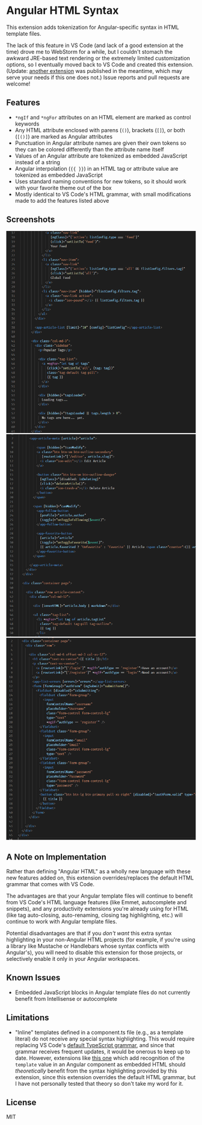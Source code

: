 # Angular HTML Syntax

This extension adds tokenization for Angular-specific syntax in HTML template files.

The lack of this feature in VS Code (and lack of a good extension at the time) drove me to WebStorm for a while, but I couldn't stomach the awkward JRE-based text rendering or the extremely limited customization options, so I eventually moved back to VS Code and created this extension. (Update: [another extension](https://marketplace.visualstudio.com/items?itemName=ghaschel.vscode-angular-html) was published in the meantime, which may serve your needs if this one does not.) Issue reports and pull requests are welcome!

## Features
* `*ngIf` and `*ngFor` attributes on an HTML element are marked as control keywords
* Any HTML attribute enclosed with parens (`()`), brackets (`[]`), or both (`[()]`) are marked as Angular attributes
* Punctuation in Angular attribute names are given their own tokens so they can be colored differently than the attribute name itself
* Values of an Angular attribute are tokenized as embedded JavaScript instead of a string
* Angular interpolation (`{{ }}`) in an HTML tag or attribute value are tokenized as embedded JavaScript
* Uses standard naming conventions for new tokens, so it should work with your favorite theme out of the box
* Mostly identical to VS Code's HTML grammar, with small modifications made to add the features listed above

## Screenshots
![Screenshot](https://github.com/dannymcgee/vscode-ng-html/raw/master/./screenshots-1.gif)
![Screenshot](https://github.com/dannymcgee/vscode-ng-html/raw/master/./screenshots-2.gif)
![Screenshot](https://github.com/dannymcgee/vscode-ng-html/raw/master/./screenshots-3.gif)

## A Note on Implementation
Rather than defining "Angular HTML" as a wholly new language with these new features added on, this extension overrides/replaces the default HTML grammar that comes with VS Code.

The advantages are that your Angular template files will continue to benefit from VS Code's HTML language features (like Emmet, autocomplete and snippets), and any productivity extensions you're already using for HTML (like tag auto-closing, auto-renaming, closing tag highlighting, etc.) will continue to work with Angular template files.

Potential disadvantages are that if you *don't want* this extra syntax highlighting in your non-Angular HTML projects (for example, if you're using a library like Mustache or Handlebars whose syntax conflicts with Angular's), you will need to disable this extension for those projects, or selectively enable it only in your Angular workspaces.

## Known Issues
* Embedded JavaScript blocks in Angular template files do not currently benefit from Intellisense or autocomplete

## Limitations
* "Inline" templates defined in a component.ts file (e.g., as a template literal) do not receive any special syntax highlighting. This would require replacing VS Code's [default TypeScript grammar](https://github.com/microsoft/vscode/tree/master/extensions/typescript-basics), and since that grammar receives frequent updates, it would be onerous to keep up to date. However, extensions like [this one](https://marketplace.visualstudio.com/items?itemName=natewallace.angular2-inline) which add recognition of the `template` value in an Angular component as embedded HTML should *theoretically* benefit from the syntax highlighting provided by this extension, since this extension overrides the default HTML grammar, but I have not personally tested that theory so don't take my word for it.

## License
MIT